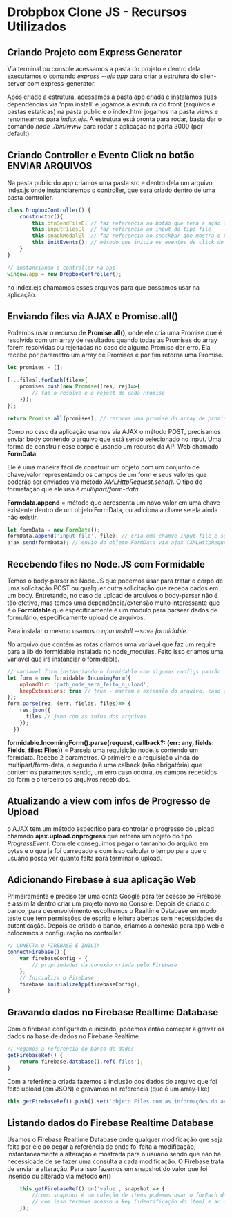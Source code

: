 # Drobpbox Clone JS - Recursos Utilizados

## Criando Projeto com Express Generator

Via terminal ou console acessamos a pasta do projeto e dentro dela executamos o comando *express --ejs app* para criar a estrutura do clien-server com express-generator.

Após criado a estrutura, acessamos a pasta app criada e instalamos suas dependencias via 'npm install' e jogamos a estrutura do front (arquivos e pastas estaticas) na pasta public e o index.html jogamos na pasta views e renomeamos para *index.ejs*. A estrutura está pronta para rodar, basta dar o comando *node ./bin/www* para rodar a aplicação na porta 3000 (por default).

## Criando Controller e Evento Click no botão ENVIAR ARQUIVOS

Na pasta public do app criamos uma pasta src e dentro dela um arquivo index.js onde instanciaremos o controller, que será criado dentro de uma pasta controller.

```js
class DropboxController() {
    constructor(){
        this.btnSendFileEl // faz referencia ao botão que terá a ação de clik que fará o change do inputFileEl
        this.inputFilesEl  // faz referencia ao input do tipo file
        this.snackModalEl  // faz referencia ao snackbar que mostra o progresso do arquivo selecionado no inputFilesEl
        this.initEvents(); // método que inicia os eventos de click do btnSendFileEL e do change do inputFilesEl
    }
}
```

```js
// instanciando o controller na app
window.app = new DropboxController();
```

no index.ejs chamamos esses arquivos para que possamos usar na aplicação.


## Enviando files via AJAX e Promise.all()

Podemos usar o recurso de **Promise.all()**, onde ele cria uma Promise que é resolvida com um array de resultados quando todas as Promises do array forem resolvidas ou rejeitadas no caso de alguma Promise der erro. Ela recebe por parametro um array de Promises e por fim retorna uma Promise.

```js
let promises = [];

[...files].forEach(file=>{
    promises.push(new Promise((res, rej)=>{
        // faz o resolve e o reject de cada Promise
    }));
});

return Promise.all(promises); // retorna uma promise do array de promises resolvidas ou não
```

Como no caso da aplicação usamos via AJAX o método POST, precisamos enviar body contendo o arquivo que está sendo selecionado no input. Uma forma de construir esse corpo é usando um recurso da API Web chamado **FormData**.

Ele é uma maneira fácil de construir um objeto com um conjunto de chave/valor representando os campos de um form e seus valores que poderão ser enviados via método *XMLHttpRequest.send()*. O tipo de formatação que ele usa é *multipart/form-data*.

**Formdata.append** = método que acrescenta um novo valor em uma chave existente dentro de um objeto FormData, ou adiciona a chave se ela ainda não existir.

```js
let formData = new FormData();
formData.append('input-file', file); // cria uma chamve input-file e seu valor é o arquivo recebido
ajax.send(formData); // envio do objeto FormData via ajax (XMLHttpRequest.send())
```

## Recebendo files no Node.JS com Formidable

Temos o body-parser no Node.JS que podemos usar para tratar o corpo de uma solicitação POST ou qualquer outra solicitação que receba dados em um body. Entretando, no caso de upload de arquivos o body-parser não é tão efetivo, mas temos uma dependência/extensão muito interessante que é o **Formidable** que especificamente é um módulo para parsear dados de formulário, especificamente upload de arquivos.

Para instalar o mesmo usamos o *npm install --save formidable*.

No arquivo que contém as rotas criamos uma variável que faz um require para a lib do formidable instalada no node_modules. Feito isso criamos uma variavel que irá instanciar o formidable.

```js
// variavel form instanciando o formidable com algumas configs padrão
let form = new formidable.IncomingForm({
    uploadDir: 'path_onde_sera_feito_o_uload',
    keepExtensions: true // true - mantem a extensão do arquivo, caso contrario só vem o nome do mesmo sem a extensão
});
form.parse(req, (err, fields, files)=> {
    res.json({
      files // json com as infos dos arquivos
    });
  });
```

**formidable.IncomingForm().parse(request, callback?: (err: any, fields: Fields, files: Files))** = Parseia uma requisição node.js contendo um formdata. Recebe 2 parametros. O primeiro é a requisição vinda do multipart/form-data, o segundo é uma calback (não obrigatória) que contem os parametros sendo, um erro caso ocorra, os campos recebidos do form e o terceiro os arquivos recebidos.

## Atualizando a view com infos de Progresso de Upload

o AJAX tem um método específico para controlar o progresso do upload chamado **ajax.upload.onprogress** que retorna um objeto do tipo *ProgressEvent*. Com ele conseguimos pegar o tamanho do arquivo em bytes e o que ja foi carregado e com isso calcular o tempo para que o usuário possa ver quanto falta para terminar o upload.

## Adicionando Firebase à sua aplicação Web

Primeiramente é preciso ter uma conta Google para ter acesso ao Firebase e assim la dentro criar um projeto novo no Console. Depois de criado o banco, para desenvolvimento escolhemos o Realtime Database em modo teste que tem permissões de escrita e leitura abertas sem necessidades de autenticação. Depois de criado o banco, criamos a conexão para app web e colocamos a configuração no controller.

```js
// CONECTA O FIREBASE E INICIA
connectFirebase() {
    var firebaseConfig = {
        // propriedades da conexão criada pelo Firebase
    };
    // Inicializa o Firebase
    firebase.initializeApp(firebaseConfig);
}
```

## Gravando dados no Firebase Realtime Database

Com o firebase configurado e iniciado, podemos então começar a gravar os dados na base de dados no Firebase Realtime.

```js
// Pegamos a referencia do banco de dados
getFirebaseRef() {
    return firebase.database().ref('files');
}
```

Com a referência criada fazemos a inclusão dos dados do arquivo que foi feito upload (em JSON) e gravamos na referencia (que é um array-like)

```js
this.getFirebaseRef().push().set('objeto Files com as informações do arquivo');
```

## Listando dados do Firebase Realtime Database

Usamos o Firebase Realtime Database onde qualquer modificação que seja feita por ele ao pegar a referência de onde foi feita a modificação, instantaneamente a alteração é mostrada para o usuário sendo que não há necessidade de se fazer uma consulta a cada modificação. O Firebase trata de enviar a alteração. Para isso fazemos um snapshot do valor que foi inserido ou alterado via método **on()**

```js
    this.getFirebaseRef().on('value', snapshot => {
        //como snapshot é um coleção de itens podemos usar o forEach do Array para ter acesso aos itens da referencia
        // com isso teremos acesso à key (identificação do item) e ao data (infos do item)
    });
```

